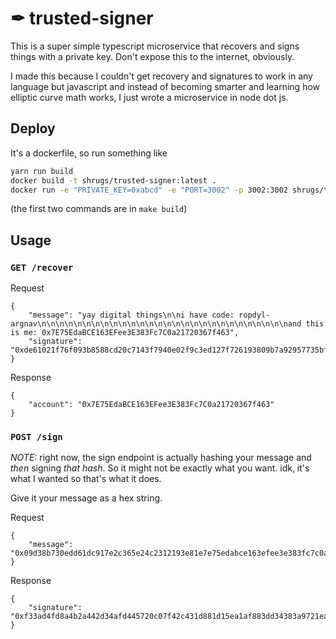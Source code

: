# ✒ trusted-signer

This is a super simple typescript microservice that recovers and signs things with a private key. Don't expose this to the internet, obviously.

I made this because I couldn't get recovery and signatures to work in any language but javascript and instead of becoming smarter and learning how elliptic curve math works, I just wrote a microservice in node dot js.

## Deploy

It's a dockerfile, so run something like

```bash
yarn run build
docker build -t shrugs/trusted-signer:latest .
docker run -e "PRIVATE_KEY=0xabcd" -e "PORT=3002" -p 3002:3002 shrugs/trusted-signer:latest
```

(the first two commands are in `make build`)

## Usage

### `GET /recover`

Request
```
{
	"message": "yay digital things\n\ni have code: ropdyl-argnav\n\n\n\n\n\n\n\n\n\n\n\n\n\n\n\n\n\n\n\n\n\n\n\n\n\n\n\nand this is me: 0x7E75EdaBCE163EFee3E383Fc7C0a21720367f463",
	"signature": "0xde61021f76f093b8588cd20c7143f7940e02f9c3ed127f726193809b7a92957735bffa08827a1d8e4eb75d248010c70054cb56b201a5d2ba6d86ecb257e9b5481b"
}
```

Response
```
{
    "account": "0x7E75EdaBCE163EFee3E383Fc7C0a21720367f463"
}
```

### `POST /sign`

*NOTE:* right now, the sign endpoint is actually hashing your message and _then_ signing _that hash_. So it might not be exactly what you want. idk, it's what I wanted so that's what it does.

Give it your message as a hex string.

Request
```
{
	"message": "0x09d38b730edd61dc917e2c365e24c2312193e81e7e75edabce163efee3e383fc7c0a21720367f463"
}
```

Response
```
{
    "signature": "0xf33ad4fd8a4b2a442d34afd445720c07f42c431d881d15ea1af883dd34383a9721eae1be166e456410137df313c44e4c8e15764884d9646b76fbaceabe8b651d1b"
}
```
